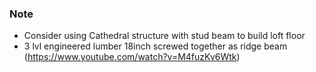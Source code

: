 ### Note

- Consider using Cathedral structure with stud beam to build loft floor
- 3 lvl engineered lumber 18inch screwed together as ridge beam (https://www.youtube.com/watch?v=M4fuzKv6Wtk)
